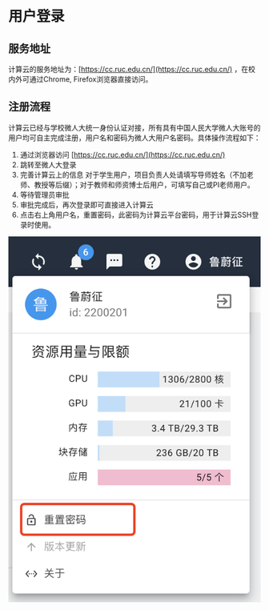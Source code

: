 # 用户登录

## 服务地址

计算云的服务地址为：[https://cc.ruc.edu.cn/](https://cc.ruc.edu.cn/) ，在校内外可通过Chrome, Firefox浏览器直接访问。

## 注册流程

计算云已经与学校微人大统一身份认证对接，所有具有中国人民大学微人大账号的用户均可自主完成注册，用户名和密码为微人大用户名密码。具体操作流程如下：

1. 通过浏览器访问 [https://cc.ruc.edu.cn/](https://cc.ruc.edu.cn/)
2. 跳转至微人大登录
3. 完善计算云上的信息
   对于学生用户，项目负责人处请填写导师姓名（不加老师、教授等后缀）；对于教师和师资博士后用户，可填写自己或PI老师用户。
4. 等待管理员审批
5. 审批完成后，再次登录即可直接进入计算云
6. 点击右上角用户名，重置密码，此密码为计算云平台密码，用于计算云SSH登录时使用。

![重置密码](../images/reset_passwd.png)